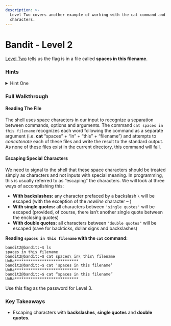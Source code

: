 ```yaml
---
description: >-
  Level Two covers another example of working with the cat command and special
  characters.
---
```


# Bandit - Level 2

[Level Two](https://overthewire.org/wargames/bandit/bandit3.html) tells us the flag is in a file called **spaces in this filename**.

### Hints

<details>

<summary>Hint One</summary>

When we attempt to `cat spaces in this filename`, the command fails because spaces are recognized as special characters by the shell. How do we _escape_ these special characters so that “spaces in this filename” is recognized as a single argument to the `cat` command?

</details>

### Full Walkthrough

#### Reading The File

The shell uses space characters in our input to recognize a separation between commands, options and arguments. The command `cat spaces in this filename` recognizes each word following the command as a separate argument (i.e. **cat** “spaces” + “in” + “this” + “filename”) and attempts to _concatenate_ each of these files and write the result to the standard output. As none of these files exist in the current directory, this command will fail.

#### Escaping Special Characters

We need to signal to the shell that these space characters should be treated simply as characters and not inputs with special meaning. In programming, this is usually referred to as “escaping” the characters. We will look at three ways of accomplishing this:

* **With backslashes:** any character prefaced by a backslash `\` will be escaped (with the exception of the _newline_ character – )
* **With single quotes:** all characters between `'single quotes'` will be escaped (provided, of course, there isn’t another single quote between the enclosing quotes)
* **With double quotes:** all characters between `"double quotes"` will be escaped (save for backticks, dollar signs and backslashes)

**Reading `spaces in this filename` with the `cat` command:**

```shell-session
bandit2@bandit:~$ ls
spaces in this filename
bandit2@bandit:~$ cat spaces\ in\ this\ filename
UmHa****************************
bandit2@bandit:~$ cat ‘spaces in this filename’
UmHa****************************
bandit2@bandit:~$ cat “spaces in this filename”
UmHa****************************
```

Use this flag as the password for Level 3.

### Key Takeaways

* Escaping characters with **backslashes**, **single quotes** and **double quotes**.
